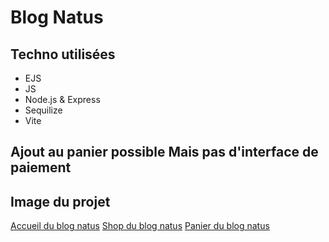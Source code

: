 # Blog Natus

## Techno utilisées

- EJS
- JS
- Node.js & Express
- Sequilize
- Vite 

## Ajout au panier possible Mais pas d'interface de paiement

## Image du projet

[Accueil du blog natus](./public/img/screen-shot/accueil-natus.png)
[Shop du blog natus](./public/img/screen-shot/shop-natus.png)
[Panier du blog natus](./public/img/screen-shot/panier-natus.png)